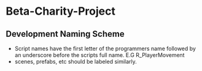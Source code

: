 # Beta-Charity-Project
## Development Naming Scheme
- Script names have the first letter of the programmers name followed by an underscore before the scripts full name. E.G R_PlayerMovement
- scenes, prefabs, etc should be labeled similarly.
